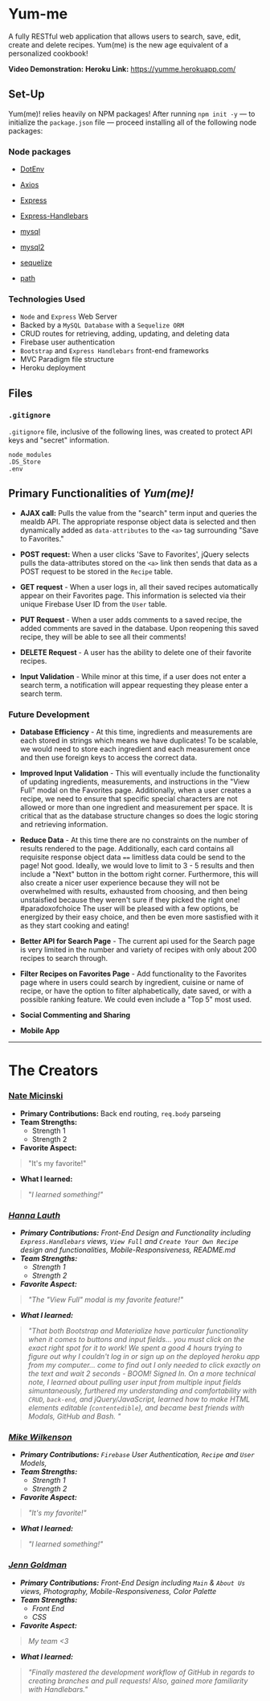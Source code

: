 # Yum-me
A fully RESTful web application that allows users to search, save, edit, create and delete recipes. Yum(me) is the new age equivalent of a personalized cookbook!

<strong>Video Demonstration:</strong>
<strong>Heroku Link:</strong> https://yumme.herokuapp.com/
  
## Set-Up
Yum(me)! relies heavily on NPM packages! After running `npm init -y` &mdash; to initialize the `package.json` file &mdash; proceed installing all of the following node packages:

### Node packages

  * [DotEnv](https://www.npmjs.com/package/dotenv)
  
  * [Axios](https://www.npmjs.com/package/axios)

  * [Express](https://www.npmjs.com/package/express)

  * [Express-Handlebars](https://www.npmjs.com/package/express-handlebars)
  
  * [mysql](https://www.npmjs.com/package/mysql)
  
  * [mysql2](https://www.npmjs.com/package/mysql2)
  
  * [sequelize](https://www.npmjs.com/package/sequelize)
  
  * [path](https://www.npmjs.com/package/path)
  
### Technologies Used
- `Node` and `Express` Web Server
- Backed by a `MySQL Database` with a `Sequelize ORM`
- CRUD routes for retrieving, adding, updating, and deleting data
- Firebase user authentication
- `Bootstrap` and `Express Handlebars` front-end frameworks
- MVC Paradigm file structure
- Heroku deployment

## Files
### `.gitignore`
`.gitignore` file, inclusive of the following lines, was created to protect API keys and "secret" information.

```
node_modules
.DS_Store
.env
```

## Primary Functionalities of <em>Yum(me)!</em>
- <strong>AJAX call:</strong> Pulls the value from the "search" term input and queries the mealdb API. The appropriate response object data is selected and then dynamically added as `data-attributes` to the `<a>` tag surrounding "Save to Favorites."

- <strong>POST request:</strong> When a user clicks 'Save to Favorites', jQuery selects pulls the data-attributes stored on the `<a>` link then sends that data as a POST request to be stored in the `Recipe` table.

- <strong>GET request</strong> - When a user logs in, all their saved recipes automatically appear on their Favorites page. This information is selected via their unique Firebase User ID from the `User` table.

- <strong>PUT Request </strong> - When a user adds comments to a saved recipe, the added comments are saved in the database. Upon reopening this saved recipe, they will be able to see all their comments!

- <strong>DELETE Request </strong> - A user has the ability to delete one of their favorite recipes.

- <strong>Input Validation</strong> - While minor at this time, if a user does not enter a search term, a notification will appear requesting they please enter a search term. 

### Future Development
- <strong>Database Efficiency</strong> - At this time, ingredients and measurements are each stored in strings which means we have duplicates! To be scalable, we would need to store each ingredient and each measurement once and then use foreign keys to access the correct data. 

- <strong>Improved Input Validation</strong> - This will eventually include the functionality of updating ingredients, measurements, and instructions in the "View Full" modal on the Favorites page. Additionally, when a user creates a recipe, we need to ensure that specific special characters are not allowed or more than one ingredient and measurement per space. It is critical that as the database structure changes so does the logic storing and retrieving information.

- <strong>Reduce Data</strong> - At this time there are no constraints on the number of results rendered to the page. Additionally, each card contains all requisite response object data `==` limitless data could be send to the page! Not good. Ideally, we would love to limit to 3 - 5 results and then include a "Next" button in the bottom right corner. Furthermore, this will also create a nicer user experience because they will not be overwhelmed with results, exhausted from choosing, and then being unstaisfied because they weren't sure if they picked the right one! #paradoxofchoice The user will be pleased with a few options, be energized by their easy choice, and then be even more sastisfied with it as they start cooking and eating!

- <strong>Better API for Search Page</strong> - The current api used for the Search page is very limited in the number and variety of recipes with only about 200 recipes to search through.

- <strong>Filter Recipes on Favorites Page</strong> - Add functionality to the Favorites page where in users could search by ingredient, cuisine or name of recipe, or have the option to filter alphabetically, date saved, or with a possible ranking feature. We could even include a "Top 5" most used.

- <strong>Social Commenting and Sharing</strong>

- <strong>Mobile App</strong>

<hr>

# The Creators

### [Nate Micinski](https://github.com/DearLorditsNate)
- <strong>Primary Contributions:</strong> Back end routing, `req.body` parseing
- <strong>Team Strengths:</strong>
  * Strength 1
  * Strength 2
- <strong>Favorite Aspect:</strong>
> "It's my favorite!"
- <strong>What I learned:</strong> 
> "<em>I learned something!<em>"

### [Hanna Lauth](https://github.com/hmlauth?tab=following)
- <strong>Primary Contributions:</strong> Front-End Design and Functionality including `Express.Handlebars` views, `View Full` and `Create Your Own Recipe` design and functionalities, Mobile-Responsiveness, README.md
- <strong>Team Strengths:</strong>
  * Strength 1
  * Strength 2
- <strong>Favorite Aspect:</strong> 
> "The "View Full" modal is my favorite feature!"
- <strong>What I learned:</strong> 
> "<em>That both Bootstrap and Materialize have particular functionality when it comes to buttons and input fields... you must click on the exact right spot for it to work! We spent a good 4 hours trying to figure out why I couldn't log in or sign up on the deployed heroku app from my computer... come to find out I only needed to click exactly on the text and wait 2 seconds - BOOM! Signed In. On a more technical note, I learned about pulling user input from multiple input fields simuntaneously, furthered my understanding and comfortability with `CRUD`, `back-end`, and jQuery/JavaScript, learned how to make HTML elements editable (`contentedible`), and became best friends with Modals, GitHub and Bash.<em> "
  
### [Mike Wilkenson](https://github.com/MichaelWilkens)
- <strong>Primary Contributions:</strong> `Firebase` User Authentication, `Recipe` and `User` Models, 
- <strong>Team Strengths:</strong>
  * Strength 1
  * Strength 2
- <strong>Favorite Aspect:</strong>
> "It's my favorite!"
- <strong>What I learned:</strong> 
> "<em>I learned something!<em>"

### [Jenn Goldman](https://github.com/jenngoldman)
- <strong>Primary Contributions:</strong> Front-End Design including `Main` & `About Us` views, Photography, Mobile-Responsiveness, Color Palette
- <strong>Team Strengths:</strong>
  * Front End
  * CSS
- <strong>Favorite Aspect:</strong>
> My team <3 
- <strong>What I learned:</strong> 
> "<em>Finally mastered the development workflow of GitHub in regards to creating branches and pull requests! Also, gained more familiarity with Handlebars.<em>"
